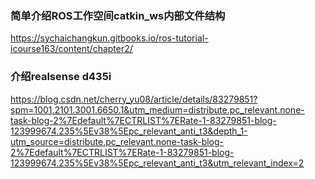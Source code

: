 ### 简单介绍ROS工作空间catkin_ws内部文件结构
https://sychaichangkun.gitbooks.io/ros-tutorial-icourse163/content/chapter2/

### 介绍realsense d435i
https://blog.csdn.net/cherry_yu08/article/details/83279851?spm=1001.2101.3001.6650.1&utm_medium=distribute.pc_relevant.none-task-blog-2%7Edefault%7ECTRLIST%7ERate-1-83279851-blog-123999674.235%5Ev38%5Epc_relevant_anti_t3&depth_1-utm_source=distribute.pc_relevant.none-task-blog-2%7Edefault%7ECTRLIST%7ERate-1-83279851-blog-123999674.235%5Ev38%5Epc_relevant_anti_t3&utm_relevant_index=2
